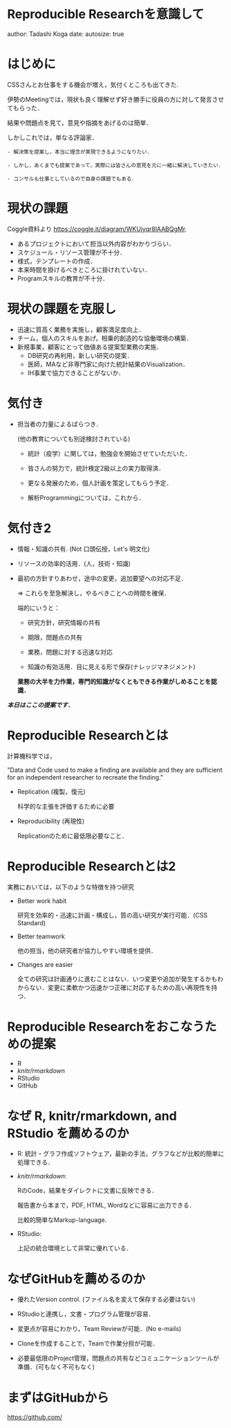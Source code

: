 Reproducible Researchを意識して
========================================================
author: Tadashi Koga
date: 
autosize: true

はじめに
========================================================



CSSさんとお仕事をする機会が増え，気付くところも出てきた.

伊勢のMeetingでは，現状も良く理解せず好き勝手に役員の方に対して発言させてもらった．

結果や問題点を見て，意見や指摘をあげるのは簡単．


しかしこれでは，単なる評論家．

    - 解決策を提案し，本当に理念が実現できるようになりたい．

    - しかし，あくまでも提案であって，実際には皆さんの意見を元に一緒に解決していきたい．

    - コンサルも仕事としているので自身の課題でもある．


現状の課題
========================================================

Coggle資料より <https://coggle.it/diagram/WKUjyqr8lAABQgMr>.

- あるプロジェクトにおいて担当以外内容がわかりづらい．
- スケジュール・リソース管理が不十分．
- 様式，テンプレートの作成．
- 本来時間を掛けるべきところに掛けれていない．
- Programスキルの教育が不十分．

現状の課題を克服し
========================================================

- 迅速に質高く業務を実施し，顧客満足度向上．
- チーム，個人のスキルをあげ，相乗的創造的な協働環境の構築．
- 新規事業，顧客にとって価値ある提案型業務の実施．
    - DB研究の再利用，新しい研究の提案．
    - 医師，MAなど非専門家に向けた統計結果のVisualization．
    - IH事業で協力できることがないか．

気付き
========================================================

- 担当者の力量によるばらつき．

    (他の教育についても別途検討されている)

    - 統計（疫学）に関しては，勉強会を開始させていただいた．

    - 皆さんの努力で，統計検定2級以上の実力取得済．

    - 更なる発展のため，個人計画を策定してもらう予定．

    - 解析Programmingについては，これから．


気付き2
========================================================
- 情報・知識の共有. (Not 口頭伝授，Let's 明文化)
- リソースの効率的活用．(人，技術・知識)
- 最初の方針すりあわせ，途中の変更，追加要望への対応不足．

    => これらを至急解決し，やるべきことへの時間を確保．
    
    端的にいうと：

    - 研究方針，研究情報の共有

    - 期限，問題点の共有

    - 業務，問題に対する迅速な対応

    - 知識の有効活用．目に見える形で保存(ナレッジマネジメント)

    **業務の大半を力作業，専門的知識がなくともできる作業がしめることを認識．**




***本日はここの提案です．***


Reproducible Researchとは
========================================================

計算機科学では，

"Data and Code used to make a finding are available and they are sufficient for an independent researcher to recreate the finding."

- Replication (複製，復元)

    科学的な主張を評価するために必要

- Reproducibility (再現性)

    Replicationのために最低限必要なこと．


Reproducible Researchとは2
========================================================

実務においては，以下のような特徴を持つ研究

- Better work habit

    研究を効率的・迅速に計画・構成し，質の高い研究が実行可能．(CSS Standard)

- Better teamwork

    他の担当，他の研究者が協力しやすい環境を提供．

- Changes are easier

    全ての研究は計画通りに進むことはない．いつ変更や追加が発生するかもわからない．変更に柔軟かつ迅速かつ正確に対応するための高い再現性を持つ．



Reproducible Researchをおこなうための提案
========================================================

- R
- *knitr/rmarkdown*
- RStudio
- GitHub


なぜ R, knitr/rmarkdown, and RStudio を薦めるのか
========================================================

- R: 統計・グラフ作成ソフトウェア，最新の手法，グラフなどが比較的簡単に処理できる．

- *knitr/rmarkdown*:

    RのCode，結果をダイレクトに文書に反映できる．

    報告書から本まで，PDF, HTML, Wordなどに容易に出力できる．

    比較的簡単なMarkup-language.

- RStudio:

    上記の統合環境として非常に優れている．




なぜGitHubを薦めるのか
========================================================

- 優れたVersion control. (ファイル名を変えて保存する必要はない)

- RStudioと連携し，文書・プログラム管理が容易．

- 変更点が容易にわかり，Team Reviewが可能．(No e-mails)

- Cloneを作成することで，Teamで作業分担が可能．

- 必要最低限のProject管理，問題点の共有などコミュニケーションツールが準備．(可もなく不可もなく)


まずはGitHubから
========================================================

https://github.com/



